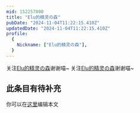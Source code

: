 ```yaml
---
mid: 152257800
title: "Elu的精灵の森"
pubDate: "2024-11-04T11:22:15.410Z"
updatedDate: "2024-11-04T11:22:15.410Z"
profile:
  {
    Nickname: ["Elu的精灵の森"],
  }
---
```


关注[Elu的精灵の森](https://space.bilibili.com/152257800)谢谢喵~ 关注[Elu的精灵の森](https://space.bilibili.com/152257800)谢谢喵~

## 此条目有待补充
你可以在[这里](https://github.com/Yuhanawa/VTuber.ICU-Content/edit/master/v/Elu的精灵の森/index.md)编辑本文
